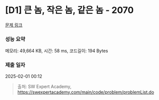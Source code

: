 # [D1] 큰 놈, 작은 놈, 같은 놈 - 2070 

[문제 링크](https://swexpertacademy.com/main/code/problem/problemDetail.do?contestProbId=AV5QQ6qqA40DFAUq) 

### 성능 요약

메모리: 49,664 KB, 시간: 58 ms, 코드길이: 194 Bytes

### 제출 일자

2025-02-01 00:12



> 출처: SW Expert Academy, https://swexpertacademy.com/main/code/problem/problemList.do